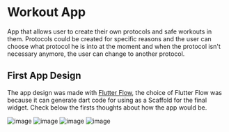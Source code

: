 # Workout App
App that allows user to create their own protocols and safe workouts in them. Protocols could be created for specific reasons and the user can choose what protocol he is into at the moment and when the protocol isn't necessary anymore, the user can change to another protocol.  

## First App Design

The app design was made with [Flutter Flow](https://app.flutterflow.io/), the choice of Flutter Flow was because it can generate dart code for using as a Scaffold for the final widget. Check below the firsts thoughts about how the app would be. 

![image](https://user-images.githubusercontent.com/68658283/149625758-4399bcf8-6487-42ee-9780-460cefe51ce2.png)
![image](https://user-images.githubusercontent.com/68658283/149625776-562569ae-1538-492f-b106-4793d9e3fb1b.png)
![image](https://user-images.githubusercontent.com/68658283/149625785-f935322d-4530-42fd-8d64-1a1bc33ba903.png)
![image](https://user-images.githubusercontent.com/68658283/149625798-06422426-559d-4404-8a54-ad8fc5910271.png)


